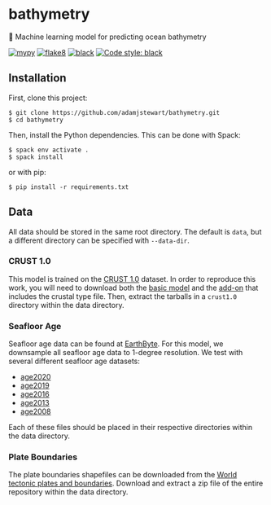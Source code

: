 # bathymetry
:ocean: Machine learning model for predicting ocean bathymetry

[![mypy](https://github.com/adamjstewart/bathymetry/workflows/mypy/badge.svg)](https://github.com/adamjstewart/bathymetry/actions)
[![flake8](https://github.com/adamjstewart/bathymetry/workflows/flake8/badge.svg)](https://github.com/adamjstewart/bathymetry/actions)
[![black](https://github.com/adamjstewart/bathymetry/workflows/black/badge.svg)](https://github.com/adamjstewart/bathymetry/actions)
[![Code style: black](https://img.shields.io/badge/code%20style-black-000000.svg)](https://github.com/psf/black)

## Installation

First, clone this project:
```console
$ git clone https://github.com/adamjstewart/bathymetry.git
$ cd bathymetry
```
Then, install the Python dependencies. This can be done with Spack:
```console
$ spack env activate .
$ spack install
```
or with pip:
```console
$ pip install -r requirements.txt
```

## Data

All data should be stored in the same root directory. The default is `data`, but a different directory can be specified with `--data-dir`.

### CRUST 1.0

This model is trained on the [CRUST 1.0](https://igppweb.ucsd.edu/~gabi/crust1.html) dataset. In order to reproduce this work, you will need to download both the [basic model](http://igppweb.ucsd.edu/~gabi/crust1/crust1.0.tar.gz) and the [add-on](http://igppweb.ucsd.edu/~gabi/crust1/crust1.0-addon.tar.gz) that includes the crustal type file. Then, extract the tarballs in a `crust1.0` directory within the data directory.

### Seafloor Age

Seafloor age data can be found at [EarthByte](https://www.earthbyte.org/category/resources/data-models/seafloor-age/). For this model, we downsample all seafloor age data to 1-degree resolution. We test with several different seafloor age datasets:

* [age2020](https://www.earthbyte.org/webdav/ftp/earthbyte/agegrid/2020/Grids/age.2020.1.GTS2012.6m.nc)
* [age2019](https://www.earthbyte.org/webdav/ftp/Data_Collections/Muller_etal_2019_Tectonics/Muller_etal_2019_Agegrids/Muller_etal_2019_Tectonics_v2.0_PresentDay_AgeGrid.nc)
* [age2016](https://www.earthbyte.org/webdav/ftp/Data_Collections/Muller_etal_2016_AREPS/Muller_etal_2016_AREPS_Agegrids/Muller_etal_2016_AREPS_Agegrids_v1.17/Muller_etal_2016_AREPS_v1.17_PresentDay_AgeGrid.nc)
* [age2013](https://www.earthbyte.org/webdav/ftp/papers/Muller_etal_OceanChemistry/Grids/agegrid_0.nc)
* [age2008](https://www.earthbyte.org/webdav/ftp/Data_Collections/Muller_etal_2008_G3/Seafloor_ages/age.3.6.unscaled.nc)

Each of these files should be placed in their respective directories within the data directory.

### Plate Boundaries

The plate boundaries shapefiles can be downloaded from the [World tectonic plates and boundaries](https://github.com/fraxen/tectonicplates). Download and extract a zip file of the entire repository within the data directory.

